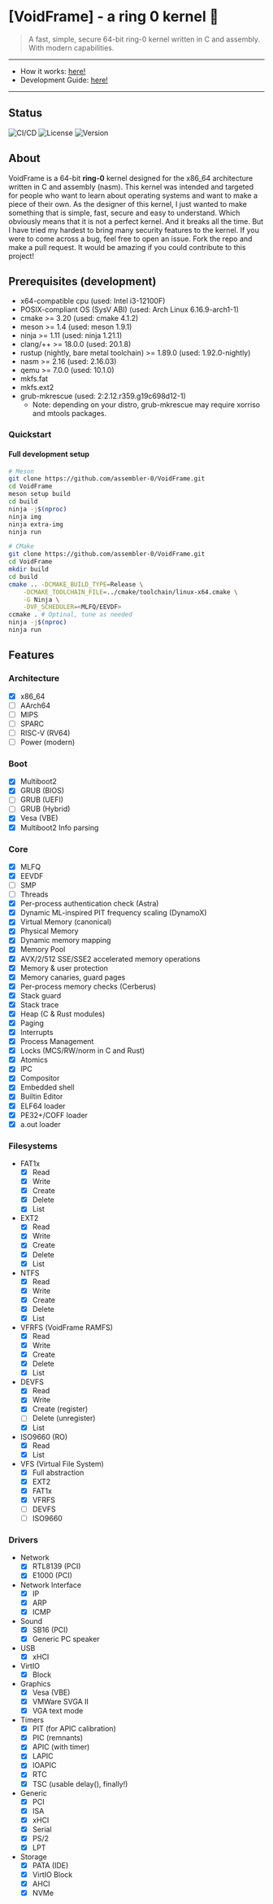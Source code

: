 # [VoidFrame] - a ring 0 kernel 💫

> A fast, simple, secure 64-bit ring-0 kernel written in C and assembly. With modern capabilities.

---

- How it works: [here!](docs/ARCHITECTURE.md)
- Development Guide: [here!](docs/DEVELOPMENT.md)

---

## Status
![CI/CD](https://github.com/assembler-0/VoidFrame/actions/workflows/main.yaml/badge.svg)
![License](https://img.shields.io/badge/License-GPLv2-blue)
![Version](https://img.shields.io/badge/Current%20Version-v0.0.2%20development4-brightgreen)

## About

VoidFrame is a 64-bit **ring-0** kernel designed for the x86_64 architecture written in C and assembly (nasm).
This kernel was intended and targeted for people who want to learn about operating systems and want to make a piece of their own.
As the designer of this kernel, I just wanted to make something that is simple, fast, secure and easy to understand.
Which obviously means that it is not a perfect kernel. And it breaks all the time.
But I have tried my hardest to bring many security features to the kernel.
If you were to come across a bug, feel free to open an issue. Fork the repo and make a pull request.
It would be amazing if you could contribute to this project!

## Prerequisites (development)
- x64-compatible cpu (used: Intel i3-12100F)
- POSIX-compliant OS (SysV ABI) (used: Arch Linux 6.16.9-arch1-1)
- cmake >= 3.20 (used: cmake 4.1.2)
- meson >= 1.4 (used: meson 1.9.1)
- ninja >= 1.11 (used: ninja 1.21.1)
- clang/++ >= 18.0.0 (used: 20.1.8)
- rustup (nightly, bare metal toolchain) >= 1.89.0 (used: 1.92.0-nightly)
- nasm >= 2.16 (used: 2.16.03)
- qemu >= 7.0.0 (used: 10.1.0)
- mkfs.fat
- mkfs.ext2
- grub-mkrescue (used: 2:2.12.r359.g19c698d12-1)
    - Note: depending on your distro, grub-mkrescue may require xorriso and mtools packages.

### Quickstart
#### Full development setup
```bash
# Meson
git clone https://github.com/assembler-0/VoidFrame.git
cd VoidFrame
meson setup build
cd build
ninja -j$(nproc)
ninja img
ninja extra-img
ninja run
```
```bash
# CMake
git clone https://github.com/assembler-0/VoidFrame.git
cd VoidFrame
mkdir build
cd build
cmake .. -DCMAKE_BUILD_TYPE=Release \
    -DCMAKE_TOOLCHAIN_FILE=../cmake/toolchain/linux-x64.cmake \
    -G Ninja \
    -DVF_SCHEDULER=<MLFQ/EEVDF>
ccmake . # Optinal, tune as needed
ninja -j$(nproc)
ninja run
```

## Features
### Architecture
- [x] x86_64
- [ ] AArch64
- [ ] MIPS
- [ ] SPARC
- [ ] RISC-V (RV64)
- [ ] Power (modern)
### Boot
- [x] Multiboot2
- [x] GRUB (BIOS)
- [ ] GRUB (UEFI)
- [ ] GRUB (Hybrid)
- [x] Vesa (VBE)
- [x] Multiboot2 Info parsing
### Core
- [x] MLFQ
- [x] EEVDF
- [ ] SMP
- [ ] Threads
- [x] Per-process authentication check (Astra)
- [x] Dynamic ML-inspired PIT frequency scaling (DynamoX)
- [x] Virtual Memory (canonical)
- [x] Physical Memory
- [x] Dynamic memory mapping
- [x] Memory Pool
- [x] AVX/2/512 SSE/SSE2 accelerated memory operations
- [x] Memory & user protection
- [x] Memory canaries, guard pages
- [x] Per-process memory checks (Cerberus)
- [x] Stack guard
- [x] Stack trace
- [x] Heap (C & Rust modules)
- [x] Paging
- [x] Interrupts
- [x] Process Management
- [x] Locks (MCS/RW/norm in C and Rust)
- [x] Atomics
- [x] IPC
- [x] Compositor
- [x] Embedded shell
- [x] Builtin Editor
- [x] ELF64 loader
- [x] PE32+/COFF loader
- [x] a.out loader
### Filesystems
- FAT1x
    - [x] Read
    - [x] Write
    - [x] Create
    - [x] Delete
    - [x] List
- EXT2
    - [x] Read
    - [x] Write
    - [x] Create
    - [x] Delete
    - [x] List
- NTFS
    - [x] Read
    - [x] Write
    - [x] Create
    - [x] Delete
    - [x] List
- VFRFS (VoidFrame RAMFS)
    - [x] Read
    - [x] Write
    - [x] Create
    - [x] Delete
    - [x] List
- DEVFS
    - [x] Read
    - [x] Write
    - [x] Create (register)
    - [ ] Delete (unregister)
    - [x] List
- ISO9660 (RO)
    - [x] Read
    - [x] List
- VFS (Virtual File System)
    - [x] Full abstraction
    - [x] EXT2
    - [x] FAT1x
    - [x] VFRFS
    - [ ] DEVFS
    - [ ] ISO9660 
### Drivers
- Network
    - [x] RTL8139 (PCI)
    - [x] E1000   (PCI)
- Network Interface
    - [x] IP
    - [x] ARP
    - [x] ICMP
- Sound
    - [x] SB16 (PCI)
    - [x] Generic PC speaker
- USB
    - [x] xHCI
- VirtIO
    - [x] Block
- Graphics
    - [x] Vesa (VBE)
    - [x] VMWare SVGA II
    - [x] VGA text mode
- Timers
    - [x] PIT (for APIC calibration)
    - [x] PIC (remnants)
    - [x] APIC (with timer)
    - [x] LAPIC
    - [x] IOAPIC
    - [x] RTC
    - [x] TSC (usable delay(), finally!)
- Generic
    - [x] PCI
    - [x] ISA
    - [x] xHCI
    - [x] Serial
    - [x] PS/2
    - [x] LPT
- Storage
    - [x] PATA (IDE)
    - [x] VirtIO Block
    - [x] AHCI
    - [x] NVMe